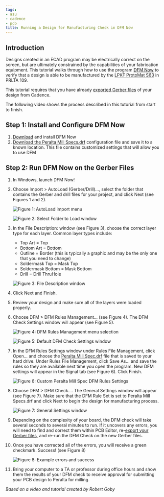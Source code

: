 ```yaml
---
tags:
- asu
- cadence
- pcb
title: Running a Design for Manufacturing Check in DFM Now
---
```


## Introduction

Designs created in an ECAD program may be electrically correct on the screen, but are ultimately constrained by the capabilities of your fabrication equipment. This tutorial walks through how to use the program [DFM Now](https://www.numericalinnovations.com/pages/dfm-now-free-gerber-viewer) to verify that a design is able to be manufactured by the [LPKF ProtoMat S63](https://www.lpkfusa.com/datasheets/prototyping/s63.pdf) in PRLTA 109.

This tutorial requires that you have already [exported Gerber files](exporting-gerber-files-from-cadence-pcb-editor.html) of your design from Cadence.

The following video shows the process described in this tutorial from start to finish.

## Step 1: Install and Configure DFM Now

1.  [Download](https://www.numericalinnovations.com/pages/dfm-now-download-now) and install DFM Now
2.  [Download the Peralta Mill Specs.drf](https://drive.google.com/open?id=0ByRWb7dgVD-rYlRJMWZZM0V4QXc) configuration file and save it to a known location. This file contains customized settings that will allow you to use DFM 

## Step 2: Run DFM Now on the Gerber Files

1.  In Windows, launch DFM Now!

2.  Choose Import > AutoLoad (Gerber/Drill)..., select the folder that contains the Gerber and drill files for your project, and click Next (see Figures 1 and 2).

     ![Figure 1: AutoLoad import menu](/larger/image0222.JPG)

     ![Figure 2: Select Folder to Load window](/larger/image0223.png)

3.  In the File Description: window (see Figure 3), choose the correct layer type for each layer. Common layer types include:

    -   Top Art = Top
    -   Bottom Art = Bottom
    -   Outline = Border (this is typically a graphic and may be the only one that you need to change)
    -   Soldermask Top = Mask Top
    -   Soldermask Bottom = Mask Bottom
    -   Drill = Drill ThruHole

    ![Figure 3: File Description window](/larger/image0224.JPG)
                      
4.  Click Next and Finish.
5.  Review your design and make sure all of the layers were loaded properly.
6.  Choose DFM > DFM Rules Management... (see Figure 4). The DFM Check Settings window will appear (see Figure 5).

    ![Figure 4: DFM Rules Management menu selection](/larger/image0225.JPG)

    ![Figure 5: Default DFM Check Settings window](/larger/image0226.JPG)

7.  In the DFM Rules Settings window under Rules File Management, click Open... and choose the [Peralta Mill Spec.drf](https://drive.google.com/open?id=0ByRWb7dgVD-rYlRJMWZZM0V4QXc) file that is saved to your hard drive. Under Rules File Management, click Save As... and save the rules so they are available next time you open the program. New DFM settings will appear in the Signal tab (see Figure 6). Click Finish.

    ![Figure 6: Custom Peralta Mill Spec DFM Rules Settings](/larger/image0227.png)
              
  
8.  Choose DFM > DFM Check.... The General Settings window will appear (see Figure 7). Make sure that the DFM Rule Set is set to Peralta Mill Specs.drf and click Next to begin the design for manufacturing process.

    ![Figure 7: General Settings window](/larger/image0228.png)
                        
  
9.  Depending on the complexity of your board, the DFM check will take several seconds to several minutes to run. If it uncovers any errors, you will need to find and correct them within PCB Editor, re-[export your Gerber files](exporting-gerber-files-from-cadence-pcb-editor.html), and re-run the DFM Check on the new Gerber files.

10. Once you have corrected all of the errors, you will receive a green checkmark. Success! (see Figure 8)

    ![Figure 8: Example errors and success](/larger/image0229.png)
                      
  
11. Bring your computer to a TA or professor during office hours and show them the results of your DFM check to receive approval for submitting your PCB design to Peralta for milling.

*Based on a video and tutorial created by Robert Goby*
